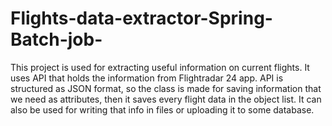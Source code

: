# Flights-data-extractor-Spring-Batch-job-

This project is used for extracting useful information on current flights. It uses API that
holds the information from Flightradar 24 app. API is structured as JSON format, so the class
is made for saving information that we need as attributes, then it saves every flight data
in the object list.
It can also be used for writing that info in files or uploading it to some database.
